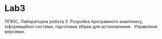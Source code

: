 # Lab3
ППКІС, Лабораторна робота 3. Розробка програмного комплексу, інформаційної системи, підготовка збірки для встановлення . Управління версіями.

